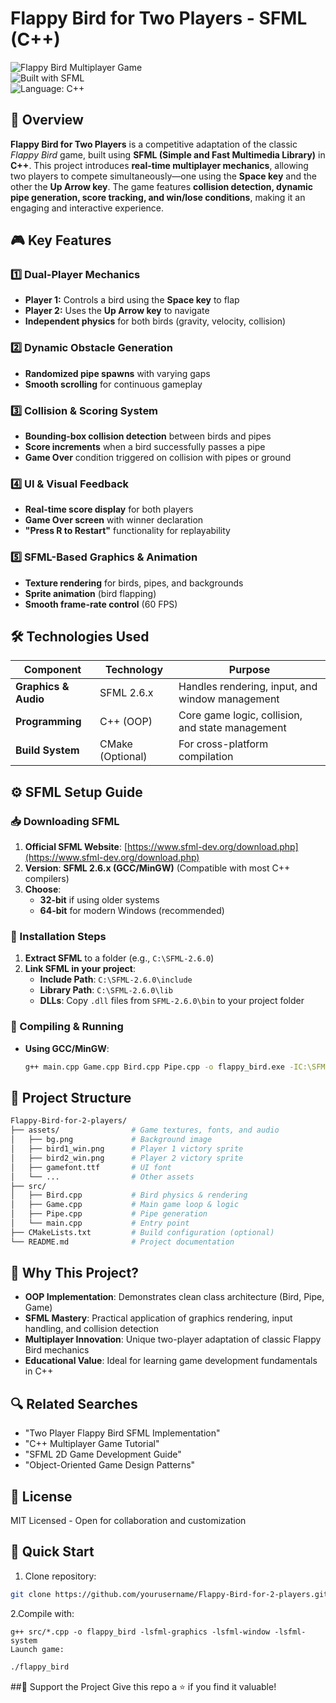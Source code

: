 # Flappy Bird for Two Players - SFML (C++)

![Flappy Bird Multiplayer Game](https://img.shields.io/badge/Game-2%20Player%20Flappy%20Bird-blue)  
![Built with SFML](https://img.shields.io/badge/Framework-SFML-orange)  
![Language: C++](https://img.shields.io/badge/Language-C%2B%2B-red)  

## 📌 Overview  
**Flappy Bird for Two Players** is a competitive adaptation of the classic *Flappy Bird* game, built using **SFML (Simple and Fast Multimedia Library)** in **C++**. This project introduces **real-time multiplayer mechanics**, allowing two players to compete simultaneously—one using the **Space key** and the other the **Up Arrow key**. The game features **collision detection, dynamic pipe generation, score tracking, and win/lose conditions**, making it an engaging and interactive experience.

## 🎮 Key Features  

### 1️⃣ Dual-Player Mechanics  
- **Player 1:** Controls a bird using the **Space key** to flap  
- **Player 2:** Uses the **Up Arrow key** to navigate  
- **Independent physics** for both birds (gravity, velocity, collision)  

### 2️⃣ Dynamic Obstacle Generation  
- **Randomized pipe spawns** with varying gaps  
- **Smooth scrolling** for continuous gameplay  

### 3️⃣ Collision & Scoring System  
- **Bounding-box collision detection** between birds and pipes  
- **Score increments** when a bird successfully passes a pipe  
- **Game Over** condition triggered on collision with pipes or ground  

### 4️⃣ UI & Visual Feedback  
- **Real-time score display** for both players  
- **Game Over screen** with winner declaration  
- **"Press R to Restart"** functionality for replayability  

### 5️⃣ SFML-Based Graphics & Animation  
- **Texture rendering** for birds, pipes, and backgrounds  
- **Sprite animation** (bird flapping)  
- **Smooth frame-rate control** (60 FPS)  

## 🛠 Technologies Used  

| Component            | Technology      | Purpose |
|----------------------|----------------|---------|
| **Graphics & Audio** | SFML 2.6.x     | Handles rendering, input, and window management |
| **Programming**      | C++ (OOP)      | Core game logic, collision, and state management |
| **Build System**     | CMake (Optional) | For cross-platform compilation |

## ⚙️ SFML Setup Guide  

### 📥 Downloading SFML  
1. **Official SFML Website**: [https://www.sfml-dev.org/download.php](https://www.sfml-dev.org/download.php)  
2. **Version**: **SFML 2.6.x (GCC/MinGW)** (Compatible with most C++ compilers)  
3. **Choose**:  
   - **32-bit** if using older systems  
   - **64-bit** for modern Windows (recommended)  

### 🔧 Installation Steps  
1. **Extract SFML** to a folder (e.g., `C:\SFML-2.6.0`)  
2. **Link SFML in your project**:  
   - **Include Path**: `C:\SFML-2.6.0\include`  
   - **Library Path**: `C:\SFML-2.6.0\lib`  
   - **DLLs**: Copy `.dll` files from `SFML-2.6.0\bin` to your project folder  

### 🚀 Compiling & Running  
- **Using GCC/MinGW**:  
  ```sh
  g++ main.cpp Game.cpp Bird.cpp Pipe.cpp -o flappy_bird.exe -IC:\SFML-2.6.0\include -LC:\SFML-2.6.0\lib -lsfml-graphics -lsfml-window -lsfml-system


## 📂 Project Structure
```sh
Flappy-Bird-for-2-players/
├── assets/                # Game textures, fonts, and audio
│   ├── bg.png             # Background image
│   ├── bird1_win.png      # Player 1 victory sprite
│   ├── bird2_win.png      # Player 2 victory sprite
│   ├── gamefont.ttf       # UI font
│   └── ...                # Other assets
├── src/
│   ├── Bird.cpp           # Bird physics & rendering
│   ├── Game.cpp           # Main game loop & logic
│   ├── Pipe.cpp           # Pipe generation
│   └── main.cpp           # Entry point
├── CMakeLists.txt         # Build configuration (optional)
└── README.md              # Project documentation
```

## 🎯 Why This Project?

- **OOP Implementation**: Demonstrates clean class architecture (Bird, Pipe, Game)
- **SFML Mastery**: Practical application of graphics rendering, input handling, and collision detection
- **Multiplayer Innovation**: Unique two-player adaptation of classic Flappy Bird mechanics
- **Educational Value**: Ideal for learning game development fundamentals in C++

## 🔍 Related Searches
- "Two Player Flappy Bird SFML Implementation"
- "C++ Multiplayer Game Tutorial"
- "SFML 2D Game Development Guide"
- "Object-Oriented Game Design Patterns"

## 📜 License
MIT Licensed - Open for collaboration and customization

## 🚀 Quick Start

1. Clone repository:
```bash
git clone https://github.com/yourusername/Flappy-Bird-for-2-players.git
```
2.Compile with:

```
g++ src/*.cpp -o flappy_bird -lsfml-graphics -lsfml-window -lsfml-system
Launch game:
```
```bash
./flappy_bird
```
##💖 Support the Project
Give this repo a ⭐ if you find it valuable!

